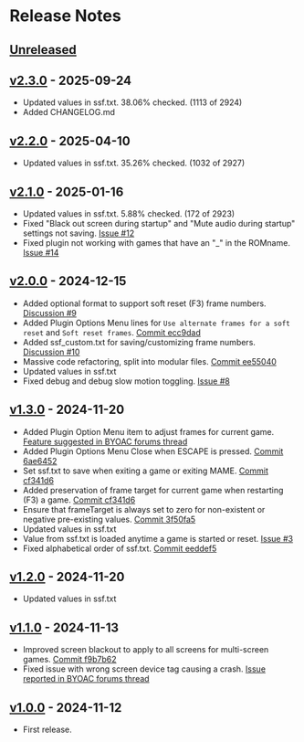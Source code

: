 # Release Notes

## [Unreleased]

## [v2.3.0] - 2025-09-24

- Updated values in ssf.txt. 38.06% checked. (1113 of 2924)
- Added CHANGELOG.md

## [v2.2.0] - 2025-04-10

- Updated values in ssf.txt. 35.26% checked. (1032 of 2927)

## [v2.1.0] - 2025-01-16

- Updated values in ssf.txt. 5.88% checked. (172 of 2923)
- Fixed "Black out screen during startup" and "Mute audio during startup" settings not saving. [Issue #12](https://github.com/Jakobud/skipstartupframes/issues/12)
- Fixed plugin not working with games that have an "\_" in the ROMname. [Issue #14](https://github.com/Jakobud/skipstartupframes/issues/14)

## [v2.0.0] - 2024-12-15

- Added optional format to support soft reset (F3) frame numbers. [Discussion #9](https://github.com/Jakobud/skipstartupframes/discussions/9)
- Added Plugin Options Menu lines for `Use alternate frames for a soft reset` and `Soft reset frames`. [Commit ecc9dad](https://github.com/Jakobud/skipstartupframes/commit/ecc9dad7519e5e0d361639a2ac53495132a9256f)
- Added ssf_custom.txt for saving/customizing frame numbers. [Discussion #10](https://github.com/Jakobud/skipstartupframes/discussions/10)
- Massive code refactoring, split into modular files. [Commit ee55040](https://github.com/Jakobud/skipstartupframes/commit/ee55040c1d171145b83f443fe9993a28982a4c8b)
- Updated values in ssf.txt
- Fixed debug and debug slow motion toggling. [Issue #8](https://github.com/Jakobud/skipstartupframes/issues/8)

## [v1.3.0] - 2024-11-20

- Added Plugin Option Menu item to adjust frames for current game. [Feature suggested in BYOAC forums thread](https://forum.arcadecontrols.com/index.php/topic,169017.msg1775271.html#msg1775271)
- Added Plugin Options Menu Close when ESCAPE is pressed. [Commit 6ae6452](https://github.com/Jakobud/skipstartupframes/commit/6ae64521b8bd34ad3834f533f587e6e179360c81)
- Set ssf.txt to save when exiting a game or exiting MAME. [Commit cf341d6](https://github.com/Jakobud/skipstartupframes/commit/cf341d6dce55d833542c802e82656a85e83431bb)
- Added preservation of frame target for current game when restarting (F3) a game. [Commit cf341d6](https://github.com/Jakobud/skipstartupframes/commit/cf341d6dce55d833542c802e82656a85e83431bb)
- Ensure that frameTarget is always set to zero for non-existent or negative pre-existing values. [Commit 3f50fa5](https://github.com/Jakobud/skipstartupframes/commit/3f50fa50592dcd6cdcb00d5fd40e75a1f5cccd05)
- Updated values in ssf.txt
- Value from ssf.txt is loaded anytime a game is started or reset. [Issue #3](https://github.com/Jakobud/skipstartupframes/issues/3)
- Fixed alphabetical order of ssf.txt. [Commit eeddef5](https://github.com/Jakobud/skipstartupframes/commit/eeddef510d2664427369df1a45b7e51db524395f)

## [v1.2.0] - 2024-11-20

- Updated values in ssf.txt

## [v1.1.0] - 2024-11-13

- Improved screen blackout to apply to all screens for multi-screen games. [Commit f9b7b62](https://github.com/Jakobud/skipstartupframes/commit/f9b7b623d5883190c5487305bd0ccb10a0d4dbe2)
- Fixed issue with wrong screen device tag causing a crash. [Issue reported in BYOAC forums thread](https://forum.arcadecontrols.com/index.php/topic,169017.msg1775223.html#msg1775223)

## [v1.0.0] - 2024-11-12

- First release.

[unreleased]: https://github.com/Jakobud/skipstartupframes/compare/v2.3.0...develop
[v2.3.0]: https://github.com/Jakobud/skipstartupframes/releases/tag/v2.3.0
[v2.2.0]: https://github.com/Jakobud/skipstartupframes/releases/tag/v2.2.0
[v2.1.0]: https://github.com/Jakobud/skipstartupframes/releases/tag/v2.1.0
[v2.0.0]: https://github.com/Jakobud/skipstartupframes/releases/tag/v2.0.0
[v1.3.0]: https://github.com/Jakobud/skipstartupframes/releases/tag/v1.3.0
[v1.2.0]: https://github.com/Jakobud/skipstartupframes/releases/tag/v1.2.0
[v1.1.0]: https://github.com/Jakobud/skipstartupframes/releases/tag/v1.1.0
[v1.0.0]: https://github.com/Jakobud/skipstartupframes/releases/tag/v1.0.0
